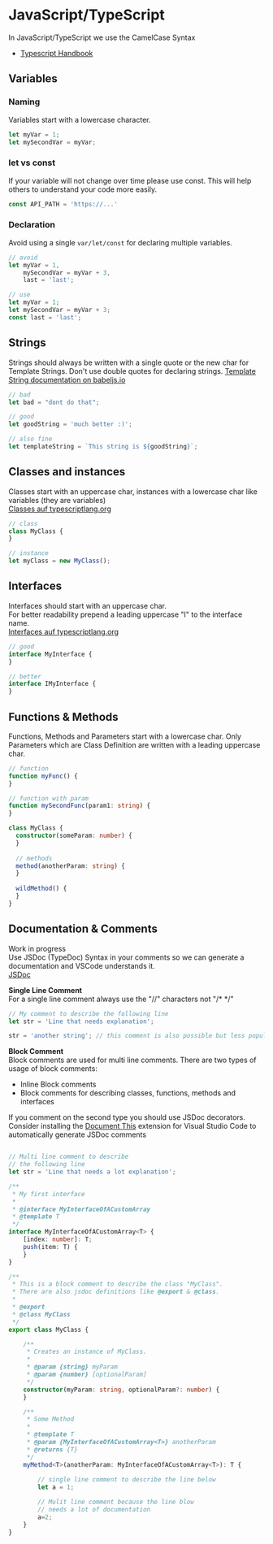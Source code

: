 # JavaScript/TypeScript
In JavaScript/TypeScript we use the CamelCase Syntax    
* [Typescript Handbook](http://www.typescriptlang.org/docs/)

## Variables
### Naming
Variables start with a lowercase character.
```typescript
let myVar = 1;
let mySecondVar = myVar;
```

### let vs const
If your variable will not change over time please use const.
This will help others to understand your code more easily.
```typescript
const API_PATH = 'https://...'
```
### Declaration
Avoid using a single ```var/let/const``` for declaring multiple variables.
```typescript
// avoid
let myVar = 1,
    mySecondVar = myVar + 3,
    last = 'last';

// use
let myVar = 1;
let mySecondVar = myVar + 3;
const last = 'last';
```
## Strings
Strings should always be written with a single quote or the new char for Template Strings.
Don't use double quotes for declaring strings.
[Template String documentation on babeljs.io](https://babeljs.io/docs/learn-es2015/#template-strings)
```typescript
// bad
let bad = "dont do that";

// good
let goodString = 'much better :)';

// also fine
let templateString = `This string is ${goodString}`;
```

## Classes and instances  
Classes start with an uppercase char, instances with a lowercase char like variables (they are variables)    
[Classes auf typescriptlang.org](http://www.typescriptlang.org/docs/handbook/classes.html)
```typescript
// class
class MyClass {
}

// instance
let myClass = new MyClass();
```

## Interfaces
Interfaces should start with an uppercase char.   
For better readability prepend a leading uppercase "I" to the interface name.    
[Interfaces auf typescriptlang.org](http://www.typescriptlang.org/docs/handbook/interfaces.html)
```typescript
// good
interface MyInterface {
}

// better
interface IMyInterface {
}
```

## Functions & Methods
Functions, Methods and Parameters start with a lowercase char.
Only Parameters which are Class Definition are written with a leading uppercase char.
```typescript
// function
function myFunc() {
}

// function with param
function mySecondFunc(param1: string) {
}

class MyClass {
  constructor(someParam: number) {
  }
  
  // methods  
  method(anotherParam: string) {
  }
  
  wildMethod() {
  }
}
```

## Documentation & Comments    
Work in progress    
Use JSDoc (TypeDoc) Syntax in your comments so we can generate a documentation and VSCode understands it.   
[JSDoc](http://usejsdoc.org/)

**Single Line Comment**   
For a single line comment always use the "//" characters not "/* */"
```typescript
// My comment to describe the following line
let str = 'Line that needs explanation';

str = 'another string'; // this comment is also possible but less popular
```

**Block Comment**   
Block comments are used for multi line comments. There are two types of usage of block comments:
* Inline Block comments
* Block comments for describing classes, functions, methods and interfaces

If you comment on the second type you should use JSDoc decorators.     
Consider installing the [Document This](https://marketplace.visualstudio.com/items?itemName=joelday.docthis) extension for Visual Studio Code to automatically generate JSDoc comments
```typescript

// Multi line comment to describe
// the following line
let str = 'Line that needs a lot explanation';

/**
 * My first interface
 * 
 * @interface MyInterfaceOfACustomArray
 * @template T
 */
interface MyInterfaceOfACustomArray<T> {
    [index: number]: T;
    push(item: T) {
    }
}

/**
 * This is a block comment to describe the class "MyClass".
 * There are also jsdoc definitions like @export & @class.
 * 
 * @export
 * @class MyClass
 */
export class MyClass {

    /**
     * Creates an instance of MyClass.
     * 
     * @param {string} myParam
     * @param {number} [optionalParam]
     */
    constructor(myParam: string, optionalParam?: number) {
    }

    /**
     * Some Method
     * 
     * @template T
     * @param {MyInterfaceOfACustomArray<T>} anotherParam
     * @returns {T}
     */
    myMethod<T>(anotherParam: MyInterfaceOfACustomArray<T>): T {
        
        // single line comment to describe the line below 
        let a = 1;

        // Mulit line comment because the line blow
        // needs a lot of documentation
        a=2;
    }
}

```
